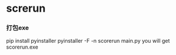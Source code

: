 # screrun

### 打包exe
pip install pyinstaller
pyinstaller -F -n scorerun main.py
you will get scorerun.exe




